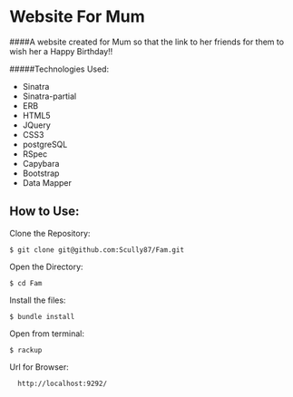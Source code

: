 Website For Mum
========================

####A website created for Mum so that the link to her friends for them to wish her a Happy Birthday!!

#####Technologies Used:

  - Sinatra
  - Sinatra-partial
  - ERB
  - HTML5
  - JQuery
  - CSS3 
  - postgreSQL
  - RSpec
  - Capybara
  - Bootstrap
  - Data Mapper

How to Use:
------------

Clone the Repository:
```shell
$ git clone git@github.com:Scully87/Fam.git
```

Open the Directory:
```shell
$ cd Fam
```
Install the files:
```shell
$ bundle install
```

Open from terminal:
```shell
$ rackup
```

Url for Browser:
```
  http://localhost:9292/
```
